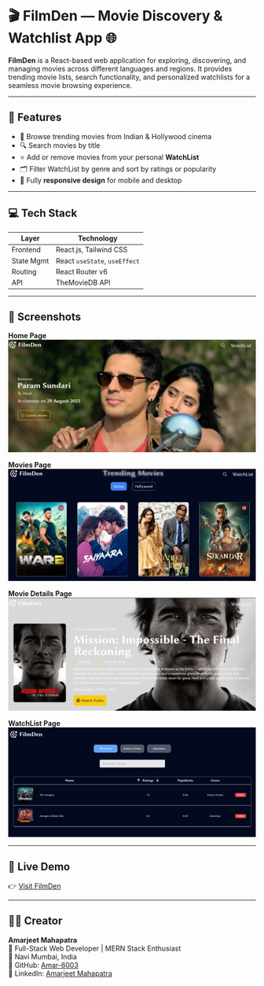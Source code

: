 # 🎬 FilmDen — Movie Discovery & Watchlist App 🌐

**FilmDen** is a React-based web application for exploring, discovering, and managing movies across different languages and regions. It provides trending movie lists, search functionality, and personalized watchlists for a seamless movie browsing experience.

---

## 🚀 Features
- 🎥 Browse trending movies from Indian & Hollywood cinema
- 🔍 Search movies by title
- ⭐ Add or remove movies from your personal **WatchList**
- 🗂️ Filter WatchList by genre and sort by ratings or popularity
- 📱 Fully **responsive design** for mobile and desktop

---

## 💻 Tech Stack

| Layer      | Technology                           |
|------------|--------------------------------------|
| Frontend   | React.js, Tailwind CSS               |
| State Mgmt | React `useState`, `useEffect`        |
| Routing    | React Router v6                      |
| API        | TheMovieDB API                       |

---

## 📸 Screenshots

**Home Page**  
![Home Screenshot](Screenshots/home.png)

**Movies Page**  
![Movies Screenshot](Screenshots/movies.png)

**Movie Details Page**  
![Movie Details Screenshot](Screenshots/movieCard.png)

**WatchList Page**  
![WatchList Screenshot](Screenshots/watchlist.png)

---

## 🔗 Live Demo
👉 [Visit FilmDen](https://filmden.vercel.app/)

---

## 👨‍💻 Creator
**Amarjeet Mahapatra**  
💼 Full-Stack Web Developer | MERN Stack Enthusiast  
📍 Navi Mumbai, India  
🔗 GitHub: [Amar-6003](https://github.com/Amar-6003)  
🔗 LinkedIn: [Amarjeet Mahapatra](https://www.linkedin.com/in/amar6003)
